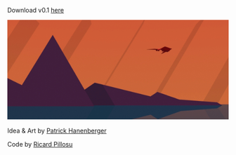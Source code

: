 Download v0.1 [here](https://github.com/d0n3val/ASTRO/releases/tag/v0.1)

![ASTRO](astro_sideshooter.gif)

Idea & Art by [Patrick Hanenberger](http://www.patrickhanenberger.com/)

Code by [Ricard Pillosu](https://github.com/d0n3val/)
